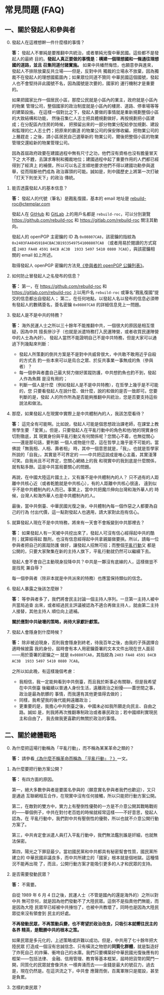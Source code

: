 # 常見問題 (FAQ)

## 一、關於發起人和參與者

0. 發起人在這裡想幹一件什麼樣的事情？

    **答：**
    發起人不單純是要推翻中共統治，或者單純光復中華民國。這些都不是發起人的最終
    目的。**發起人真正要做的事情是：構建一個理想國和一條通往理想國的道路，並且
    召集同道付諸實施。**
    如果中共幡然悔悟，也願意參與進來，發起人不排除放棄反共立場——但是，反對中共
    獨裁的立場永不放棄，因為獨裁不在發起人的理想國藍圖內；如果眾位同道不贊同
    中華民國這個國號，發起人也不會堅持非此國號不名，因為國號是次要的，國家的
    運行機制才是重要的。

    如果把國家比作一個居民小區，那麼公民就是小區內的業主，政府就是小區內的物業
    管理公司，整個國家的政治制度就是小區內的樓房、道路、停車場等等的建築設施。
    在這樣一個對比之下，發起人要做的事情就是重新規劃整個小區的大致結構和功能，
    然後召集仁人志士把具體規劃做好，再按規劃把小區建成；在分配區內住房的時候，
    把預留出來的一部分物業分配給參加規劃、建設和監理的仁人志士們；把原來的霸道
    的物業公司的保安隊收編，把物業公司的上層趕走；之後，請小區居民自己選舉新的
    物業公司，爾後把整個小區的物業管理交還給新的物業管理公司。

    因為首屆政府政要在建國過程中無有尺寸之功，他們沒有資格也沒有膽量冒天下之
    大不韙，去謀求專制和獨裁地位；建國過程中起了重要作用的人們都已經得到了經濟上
    的補償，所以可以名正言順地要求他們不得以建國功勳參與選舉，從而阻斷他們成為
    政治寡頭的可能。誠如是，則中國歷史上將第一次打破「打天下則坐天下」的政治
    傳統。

1. 能否透露發起人的基本信息？

    **答：**
    發起人的代號（筆名）是戡亂復國，基本的 email 地址是 rebuild-roc@ctemplar.com

    發起人在 [GitHub](https://github.com) 和 [GitLab](https://gitlab.com)
    上的用戶名都是 `rebuild-roc`，可以分別瀏覽
    <https://github.com/rebuild-roc> 和 <https://gitlab.com/rebuild-roc>
    關注其動向。

    發起人的 openPGP 主密鑰的 ID 為 `0x08807CA8`，該密鑰的指紋為
    `0x2403FA48459184CBAC3B19335497541008807CA8` （或者用易於閱讀的方式寫成
    `2403 FA48 4591 84CB AC3B  1933 5497 5410 0880 7CA8`），與該密鑰相關的 email
    如上所述。

    取得發起人 openPGP 密鑰的方法見[《參與者的
    openPGP 公鑰列表》](../public-keys/README.md)。

2. 如何防止冒發起人之名發布的信息？

    **答：**
    第一，在 <https://github.com/rebuild-roc> 和
    <https://gitlab.com/rebuild-roc>
    上以用戶名 `rebuild-roc` 或筆名“戡亂復國”提交的信息都出自發起人；
    第二，在任何地點，以發起人名以發布的信息必須帶有發起人的數碼簽名，簽名密鑰
    `0x08807CA8` 的詳細信息見上一問題。

3. 發起人是不是中共的特務？

    **答：**
    海外民運人士之所以三十餘年不能推翻中共，一個很大的原因是相互懷疑，因為中共
    擅長摻沙子（也就是派遣特務打入民運陣營，或者收買民運陣營中的人士為內奸）。
    發起人當然不能證明自己不是中共特務，但是大家可以通過下列幾點來判斷：
    * 發起人所策劃的倒共方案是不是對中共威脅很大，中共敢不敢用近乎自殺的方式去
        釣一些本來可以是烏合之眾、於反共事業一事無成的魚（參與者）？
    * 每一個參與者盡自己最大努力做好匿蹤防護，中共想釣魚也釣不到，發起人作為魚餌
        是沒有用的；
    * 判斷一個人是什麼（例如發起人是不是中共特務），在哲學上幾乎是不可能的，您
        只要看發起人在說什麼、做什麼，說的和做的是否一致即可。您要判斷的是，發起
	人的所作所為是否能夠推翻中共統治，您是否要支持這些說法和做法。

4. 那麼，如果發起人在現實中實際上是中共體制內的人，我該怎麼看待？

    **答：**
    這完全有可能啊。比如說，發起人可能是個思想政治課老師，在課堂上教育學生要
    「愛黨」。但是，只要發起人在平亂行動中的角色和他/她的現實身份切割徹底，其
    現實身份與平亂行動又有何關係呢？您關心不着，也無從關心——還是那句話，要判斷
    一個人或物是什麼，這在哲學上幾乎是不可能的。當佛說「無我相、人相、壽者相」
    時，其中一個意思就是，「我」，也就是哲學家所說的「自我」，其實是不可界定的
    ——中共把這說成是唯心主義，其實淺薄可笑。自我尚且不可界定，您關心網絡上的我
    和現實中的我到底是什麼關係，就有點多餘。這是中共當局要關心的問題。

    再說，在中國大陸這片國土上，又有誰不是中共體制內的人？
    只不過有的人距離中共核心近（或者乾脆就是中共核心），有的人距離中共核心很遠，
    遠到似乎不是中共體制內的人而已。事實上，當中共把魔爪伸向台灣和海外華人的
    時候，台灣人和海外華人也是中共體制內的人。

    最後，當中共倒臺、中華民國光復之後，中共體制內每一個作惡之人都要為自己的行為
    付出代價，這一點對發起人也適用，請大家對此抱有信心。

5. 就算發起人現在不是中共特務，將來有一天會不會叛變到中共那裡去？

    **答：**
    如果發起人有一天被中共挖出來了，發起人可沒有信心經得起中共的酷刑；就算經得起
    酷刑，也沒有信息經得起中共拿親屬做要挾。所以，請每一位參與者把自己的匿蹤防護
    做好，讓發起人招無可招；而整個[平亂行動](../../principles/action-name.md)又
    都是公開的，只要大家聚集在新的主持人旗下，平亂行動就仍然可以繼續下去。

    發起人會不會自己主動現身投降中共？中共是一夥沒有底線的人，這樣做豈不是找死
    兼自辱？

    每一個參與者（除非本就是中共派來的特務）也應當保持類似的信念。

6. 發起人暴露之後該怎麼辦？

    **答：**
    等參與者多了，我們將會民主討論一個主持人序列。一旦第一主持人被中共當局追查
    出來，或者經過民主評議被認為不適合再做主持人，就由第二主持人接替，其他主持人
    順位向上遞補。

    **關於應對中共破壞的策略，尚待大家獻計獻策。**

7. 發起人會隱身到什麼時候？

    **答：**
    除非被迫現身，否則我會隱身到終老，待我百年之後，由我的子孫選擇合適時候披露
    我的身份，屆時會有本人用密鑰簽署的文本文件出現在世人面前——用於簽署的密鑰之一
    就是 `0x08807CA8`，其指紋為
    `2403 FA48 4591 84CB AC3B  1933 5497 5410 0880 7CA8`。

    之所以如此晚，有這樣幾個考慮：
    * 我相信，我一定能夠看到中共倒臺，而且我於斯事必有關聯，但是我希望在中共倒臺
        後繼續以普通人身份生活，遠離政治之紛擾——蓋世間之事，政治是最為骯髒的
	事情，而我還有其他更值得去做的；
    * 同樣，我希望我的後代能夠遠離政治；
    * 更重要的是，我擔心中共倒臺之後，中國未必如我所願走向民主、自由之路。誠如
        是，則我將再次推翻專制政治或者暴民政治；若中國順利實現民主和自由了，
	我去做我更喜歡的無關於政治的事情。


## 二、關於總體戰略

0. 為什麼把這場行動稱為「平亂行動」，而不稱為某某革命之類的？

    **答：**
    請參看[《為什麼不稱革命而稱為
    「平亂行動」？》](../../principles/action-name.md)一文。

1. 為什麼要把行動方案公開？

    **答：**
    有四方面的原因。

    第一，絕大多數參與者是要匿名參與的（願意實名參與者我們也歡迎），又只是通過
    互聯網相互合作，在現實中沒有任何接觸，所以只能把行動方案公開。

    第二，在敵對的雙方中，實力上有壓倒性優勢的一方是不介意公開其戰略戰術
    的——舉個例子，中共在對付老百姓的時候就經常這樣——不好意思，發起人認為，在
    平亂行動中，我們對中共有壓倒性的優勢，所以也就不介意公開行動方案了。

    第三，中共肯定會派遣人員打入平亂行動中，我們無法鑑別誰是奸細，也就無法保密。

    第四，陽光之下罪惡最少。當初國民黨和中共都具有秘密幫會性質，國民黨所建立的
    中華民國非議良多，而中共所建立的「國家」根本就是個地獄。這種情況不能再出現
    了，而且，公開行動方案才能吸引更多的人才和民眾的支持。

1. 是否需要發動民眾？

    **答：**
    不需要。

    自從 1989 年 6 月 4 日之後，民運人士（不管是國內的還是海外的）之所以對中共
    無可奈何，就是因為他們發動不了大陸民眾。這倒不是指責他們無能，而是因為大陸
    民眾早已經被中共捶怕了，也被中共教壞了，同時也是因為大陸民眾從來沒有領會到
    民主的好處。

    **不再發動民眾，不再策動兵變，也不寄望於政治改良，只吸引本就嚮往民主的各界
    精英，是戰勝中共的根本之策。**

    如果民眾是多元化的，上述策略或許難以成功。但是，中共用了七十餘年把大陸民眾
    打造成一個沒有忠誠信念、只有橫流之物慾的**同質化群體**，就是製造好了炸死自己
    的炸藥、衝垮自己的水庫。我們只要構築好中華民國光復後應有的框架——包括法律、
    金融、信用管理、教育等基本框架，屆時把貨幣的閘門一開，同質化的民眾就會像洪水
    一樣奔涌而去——金錢是最大的號召力，過去是，現在仍然是。在這洪流之下，中共會
    應聲而倒，百萬軍隊只是擺設，甚至是負累。

1. 怎樣約束民眾？
